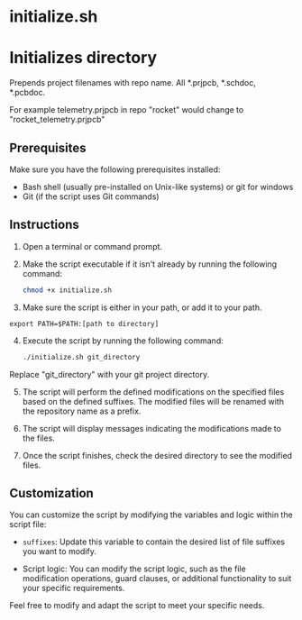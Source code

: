 # initialize.sh

# Initializes directory

Prepends project filenames with repo name. All *.prjpcb, *.schdoc, *.pcbdoc.

For example telemetry.prjpcb in repo "rocket" would change to "rocket_telemetry.prjpcb"

## Prerequisites

Make sure you have the following prerequisites installed:

- Bash shell (usually pre-installed on Unix-like systems) or git for windows
- Git (if the script uses Git commands)

## Instructions

1. Open a terminal or command prompt.

2. Make the script executable if it isn't already by running the following command:
    ```bash
    chmod +x initialize.sh
    ```

3. Make sure the script is either in your path, or add it to your path.
```
export PATH=$PATH:[path to directory]
```

4. Execute the script by running the following command:
    ```bash
    ./initialize.sh git_directory
    ```
Replace "git_directory" with your git project directory.

5. The script will perform the defined modifications on the specified files based on the defined suffixes. The modified files will be renamed with the repository name as a prefix.

6. The script will display messages indicating the modifications made to the files.

7. Once the script finishes, check the desired directory to see the modified files.

## Customization

You can customize the script by modifying the variables and logic within the script file:

- `suffixes`: Update this variable to contain the desired list of file suffixes you want to modify.


- Script logic: You can modify the script logic, such as the file modification operations, guard clauses, or additional functionality to suit your specific requirements.

Feel free to modify and adapt the script to meet your specific needs.
